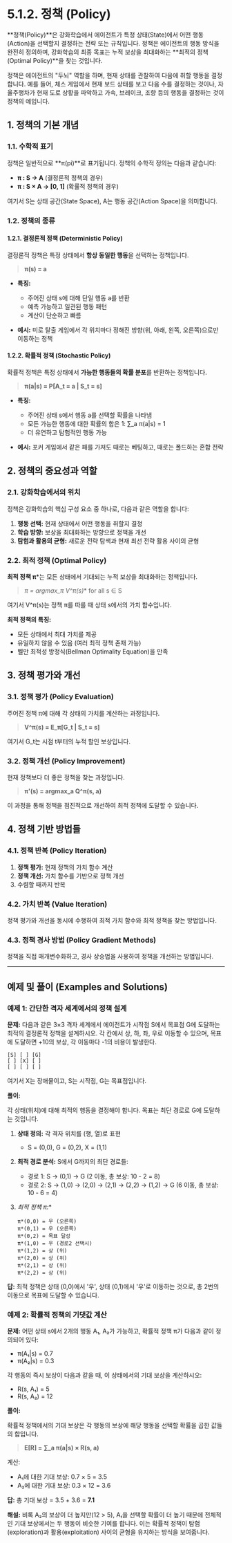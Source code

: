 # 5.1.2. 정책 (Policy)

**정책(Policy)**은 강화학습에서 에이전트가 특정 상태(State)에서 어떤 행동(Action)을 선택할지 결정하는 전략 또는 규칙입니다. 정책은 에이전트의 행동 방식을 완전히 정의하며, 강화학습의 최종 목표는 누적 보상을 최대화하는 **최적의 정책(Optimal Policy)**을 찾는 것입니다.

정책은 에이전트의 "두뇌" 역할을 하며, 현재 상태를 관찰하여 다음에 취할 행동을 결정합니다. 예를 들어, 체스 게임에서 현재 보드 상태를 보고 다음 수를 결정하는 것이나, 자율주행차가 현재 도로 상황을 파악하고 가속, 브레이크, 조향 등의 행동을 결정하는 것이 정책의 예입니다.

## 1. 정책의 기본 개념

### 1.1. 수학적 표기

정책은 일반적으로 **π(pi)**로 표기됩니다. 정책의 수학적 정의는 다음과 같습니다:

- **π : S → A** (결정론적 정책의 경우)
- **π : S × A → [0, 1]** (확률적 정책의 경우)

여기서 S는 상태 공간(State Space), A는 행동 공간(Action Space)을 의미합니다.

### 1.2. 정책의 종류

#### 1.2.1. 결정론적 정책 (Deterministic Policy)

결정론적 정책은 특정 상태에서 **항상 동일한 행동**을 선택하는 정책입니다.

> **π(s) = a**

- **특징:**
  - 주어진 상태 s에 대해 단일 행동 a를 반환
  - 예측 가능하고 일관된 행동 패턴
  - 계산이 단순하고 빠름

- **예시:** 미로 탈출 게임에서 각 위치마다 정해진 방향(위, 아래, 왼쪽, 오른쪽)으로만 이동하는 정책

#### 1.2.2. 확률적 정책 (Stochastic Policy)

확률적 정책은 특정 상태에서 **가능한 행동들의 확률 분포**를 반환하는 정책입니다.

> **π(a|s) = P[A_t = a | S_t = s]**

- **특징:**
  - 주어진 상태 s에서 행동 a를 선택할 확률을 나타냄
  - 모든 가능한 행동에 대한 확률의 합은 1: ∑_a π(a|s) = 1
  - 더 유연하고 탐험적인 행동 가능

- **예시:** 포커 게임에서 같은 패를 가져도 때로는 베팅하고, 때로는 폴드하는 혼합 전략

## 2. 정책의 중요성과 역할

### 2.1. 강화학습에서의 위치

정책은 강화학습의 핵심 구성 요소 중 하나로, 다음과 같은 역할을 합니다:

1. **행동 선택:** 현재 상태에서 어떤 행동을 취할지 결정
2. **학습 방향:** 보상을 최대화하는 방향으로 정책을 개선
3. **탐험과 활용의 균형:** 새로운 전략 탐색과 현재 최선 전략 활용 사이의 균형

### 2.2. 최적 정책 (Optimal Policy)

**최적 정책 π***는 모든 상태에서 기대되는 누적 보상을 최대화하는 정책입니다.

> **π* = argmax_π V^π(s)** for all s ∈ S

여기서 V^π(s)는 정책 π를 따를 때 상태 s에서의 가치 함수입니다.

**최적 정책의 특징:**
- 모든 상태에서 최대 가치를 제공
- 유일하지 않을 수 있음 (여러 최적 정책 존재 가능)
- 벨만 최적성 방정식(Bellman Optimality Equation)을 만족

## 3. 정책 평가와 개선

### 3.1. 정책 평가 (Policy Evaluation)

주어진 정책 π에 대해 각 상태의 가치를 계산하는 과정입니다.

> **V^π(s) = E_π[G_t | S_t = s]**

여기서 G_t는 시점 t부터의 누적 할인 보상입니다.

### 3.2. 정책 개선 (Policy Improvement)

현재 정책보다 더 좋은 정책을 찾는 과정입니다.

> **π'(s) = argmax_a Q^π(s, a)**

이 과정을 통해 정책을 점진적으로 개선하여 최적 정책에 도달할 수 있습니다.

## 4. 정책 기반 방법들

### 4.1. 정책 반복 (Policy Iteration)

1. **정책 평가:** 현재 정책의 가치 함수 계산
2. **정책 개선:** 가치 함수를 기반으로 정책 개선
3. 수렴할 때까지 반복

### 4.2. 가치 반복 (Value Iteration)

정책 평가와 개선을 동시에 수행하여 최적 가치 함수와 최적 정책을 찾는 방법입니다.

### 4.3. 정책 경사 방법 (Policy Gradient Methods)

정책을 직접 매개변수화하고, 경사 상승법을 사용하여 정책을 개선하는 방법입니다.

---

## 예제 및 풀이 (Examples and Solutions)

### 예제 1: 간단한 격자 세계에서의 정책 설계

**문제:** 다음과 같은 3×3 격자 세계에서 에이전트가 시작점 S에서 목표점 G에 도달하는 최적의 결정론적 정책을 설계하시오. 각 칸에서 상, 하, 좌, 우로 이동할 수 있으며, 목표에 도달하면 +10의 보상, 각 이동마다 -1의 비용이 발생한다.

```
[S] [ ] [G]
[ ] [X] [ ]
[ ] [ ] [ ]
```

여기서 X는 장애물이고, S는 시작점, G는 목표점입니다.

**풀이:**

각 상태(위치)에 대해 최적의 행동을 결정해야 합니다. 목표는 최단 경로로 G에 도달하는 것입니다.

1. **상태 정의:** 각 격자 위치를 (행, 열)로 표현
   - S = (0,0), G = (0,2), X = (1,1)

2. **최적 경로 분석:** S에서 G까지의 최단 경로들:
   - 경로 1: S → (0,1) → G (2 이동, 총 보상: 10 - 2 = 8)
   - 경로 2: S → (1,0) → (2,0) → (2,1) → (2,2) → (1,2) → G (6 이동, 총 보상: 10 - 6 = 4)

3. **최적 정책 π*:**
   ```
   π*(0,0) = 우 (오른쪽)
   π*(0,1) = 우 (오른쪽)
   π*(0,2) = 목표 달성
   π*(1,0) = 우 (경로2 선택시)
   π*(1,2) = 상 (위)
   π*(2,0) = 상 (위)
   π*(2,1) = 상 (위)
   π*(2,2) = 상 (위)
   ```

**답:** 최적 정책은 상태 (0,0)에서 '우', 상태 (0,1)에서 '우'로 이동하는 것으로, 총 2번의 이동으로 목표에 도달할 수 있습니다.

### 예제 2: 확률적 정책의 기댓값 계산

**문제:** 어떤 상태 s에서 2개의 행동 A₁, A₂가 가능하고, 확률적 정책 π가 다음과 같이 정의되어 있다:
- π(A₁|s) = 0.7
- π(A₂|s) = 0.3

각 행동의 즉시 보상이 다음과 같을 때, 이 상태에서의 기대 보상을 계산하시오:
- R(s, A₁) = 5
- R(s, A₂) = 12

**풀이:**

확률적 정책에서의 기대 보상은 각 행동의 보상에 해당 행동을 선택할 확률을 곱한 값들의 합입니다.

> **E[R] = ∑_a π(a|s) × R(s, a)**

계산:
- A₁에 대한 기대 보상: 0.7 × 5 = 3.5
- A₂에 대한 기대 보상: 0.3 × 12 = 3.6

**답:** 총 기대 보상 = 3.5 + 3.6 = **7.1**

**해설:** 비록 A₂의 보상이 더 높지만(12 > 5), A₁을 선택할 확률이 더 높기 때문에 전체적인 기대 보상에서는 두 행동이 비슷한 기여를 합니다. 이는 확률적 정책이 탐험(exploration)과 활용(exploitation) 사이의 균형을 유지하는 방식을 보여줍니다.
